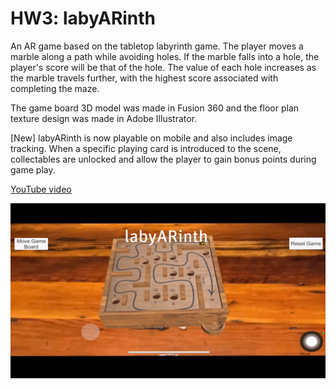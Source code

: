 # HW3: labyARinth

An AR game based on the tabletop labyrinth game. The player moves a marble along a path while avoiding holes. If the marble falls into a hole, the player's score will be that of the hole. The value of each hole increases as the marble travels further, with the highest score associated with completing the maze.

The game board 3D model was made in Fusion 360 and the floor plan texture design was made in Adobe Illustrator.

[New] labyARinth is now playable on mobile and also includes image tracking. When a specific playing card is introduced to the scene, collectables are unlocked and allow the player to gain bonus points during game play.

[YouTube video](https://youtu.be/ISBj4lPbRQo)

![labyrinth game in Unity](img/hero-image.png)
